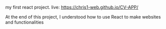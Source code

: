 my first react project.
live: https://chris1-web.github.io/CV-APP/

At the end of this project, I understood how to use React to make websites and functionalities
